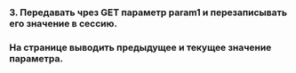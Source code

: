 ### 3. Передавать чрез GET параметр param1 и перезаписывать его значение в сессию. 
###    На странице выводить предыдущее и текущее значение параметра.